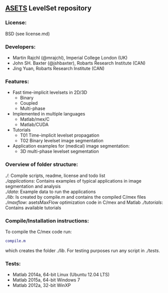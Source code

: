 ## [ASETS](http://www.advancedsegmentationtools.org) LevelSet repository 

### License:  
BSD (see license.md)

### Developers:
- Martin Rajchl (@mrajchl), Imperial College London (UK)
- John SH. Baxter (@jshbaxter), Robarts Research Institute (CAN)
- Jing Yuan, Robarts Research Institute (CAN)

### Features: 
- Fast time-implicit levelsets in 2D/3D
    - Binary 
    - Coupled
    - Multi-phase
- Implemented in multiple languages
   - Matlab/mex/C
   - Matlab/CUDA
- Tutorials
    - T01 Time-implicit levelset propagation
    - T02 Binary levelset image segmentation
- Application examples for (medical) image segmentation:
    - 3D multi-phase levelset segmentation


### Overview of folder structure:   
*./*: Compile scripts, readme, license and todo list  
*./applications*: Contains examples of typical applications in image segmentation and analysis  
*./data*: Example data to run the applications  
*./lib*: Is created by compile.m and contains the compiled C/mex files  
*./maxflow*: asetsMaxFlow optimization code in C/mex and Matlab 
*./tutorials*: Contains available tutorials   

### Compile/Installation instructions:  
To compile the C/mex code run:
```matlab
compile.m
```
which creates the folder *./lib*. For testing purposes run any script in *./tests*.   

### Tests:  
- Matlab 2014a, 64-bit Linux (Ubuntu 12.04 LTS)  
- Matlab 2015a, 64-bit Windows 7
- Matlab 2012a, 32-bit WinXP

